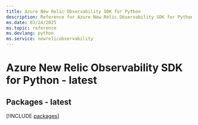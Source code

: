```yaml
---
title: Azure New Relic Observability SDK for Python
description: Reference for Azure New Relic Observability SDK for Python
ms.date: 03/24/2025
ms.topic: reference
ms.devlang: python
ms.service: newrelicobservability
---
```

# Azure New Relic Observability SDK for Python - latest
## Packages - latest
[!INCLUDE [packages](new-relic-observability-index.md)]